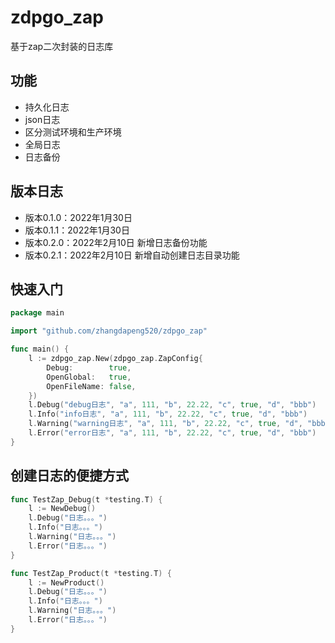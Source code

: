 # zdpgo_zap
基于zap二次封装的日志库

## 功能
- 持久化日志
- json日志
- 区分测试环境和生产环境
- 全局日志
- 日志备份

## 版本日志
- 版本0.1.0：2022年1月30日
- 版本0.1.1：2022年1月30日
- 版本0.2.0：2022年2月10日 新增日志备份功能
- 版本0.2.1：2022年2月10日 新增自动创建日志目录功能

## 快速入门
```go
package main

import "github.com/zhangdapeng520/zdpgo_zap"

func main() {
	l := zdpgo_zap.New(zdpgo_zap.ZapConfig{
		Debug:        true,
		OpenGlobal:   true,
		OpenFileName: false,
	})
	l.Debug("debug日志", "a", 111, "b", 22.22, "c", true, "d", "bbb")
	l.Info("info日志", "a", 111, "b", 22.22, "c", true, "d", "bbb")
	l.Warning("warning日志", "a", 111, "b", 22.22, "c", true, "d", "bbb")
	l.Error("error日志", "a", 111, "b", 22.22, "c", true, "d", "bbb")
}
```

## 创建日志的便捷方式
```go
func TestZap_Debug(t *testing.T) {
	l := NewDebug()
	l.Debug("日志。。。")
	l.Info("日志。。。")
	l.Warning("日志。。。")
	l.Error("日志。。。")
}

func TestZap_Product(t *testing.T) {
	l := NewProduct()
	l.Debug("日志。。。")
	l.Info("日志。。。")
	l.Warning("日志。。。")
	l.Error("日志。。。")
}
```